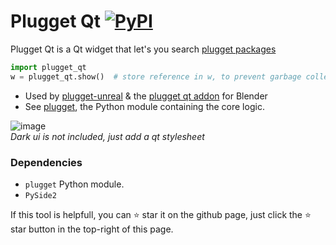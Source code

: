 # Plugget Qt [![PyPI](https://img.shields.io/pypi/v/plugget-qt)](https://pypi.org/project/plugget-qt/)

Plugget Qt is a Qt widget that let's you search [plugget packages](https://github.com/hannesdelbeke/plugget-pkgs)

```python
import plugget_qt
w = plugget_qt.show()  # store reference in w, to prevent garbage collection
```

- Used by [plugget-unreal](https://github.com/hannesdelbeke/plugget-unreal) & the [plugget qt addon](https://github.com/plugget/plugget-qt-addon) for Blender
- See [plugget](https://github.com/hannesdelbeke/plugget), the Python module containing the core logic.

![image](https://github.com/plugget/plugget-qt-addon/assets/3758308/0752c140-5b26-452e-81ac-fc4e36ccdb23)<br>
_Dark ui is not included, just add a qt stylesheet_

### Dependencies
- `plugget` Python module.
- `PySide2`




If this tool is helpfull, you can ⭐ star it on the github page,
just click the ⭐ star button in the top-right of this page.
